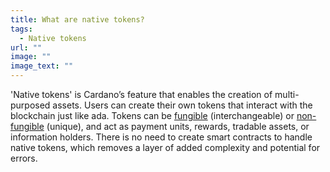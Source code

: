 ```yaml
---
title: What are native tokens?
tags:
  - Native tokens
url: ""
image: ""
image_text: ""
---
```



'Native tokens' is Cardano’s feature that enables the creation of multi-purposed assets. Users can create their own tokens that interact with the blockchain just like ada. Tokens can be [fungible](https://www.essentialcardano.io/faq/what-does-fungible-mean) (interchangeable) or [non-fungible](https://www.essentialcardano.io/faq/what-is-a-non-fungible-token-nft) (unique), and act as payment units, rewards, tradable assets, or information holders. There is no need to create smart contracts to handle native tokens, which removes a layer of added complexity and potential for errors.
